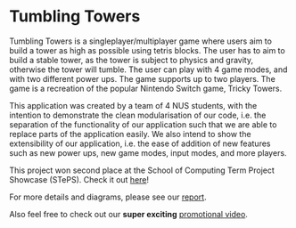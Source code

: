 # Tumbling Towers

Tumbling Towers is a singleplayer/multiplayer game where users aim to build a tower as high as possible using tetris blocks. The user has to aim to build a stable tower, as the tower is subject to physics and gravity, otherwise the tower will tumble. The user can play with 4 game modes, and with two different power ups. The game supports up to two players. The game is a recreation of the popular Nintendo Switch game, Tricky Towers.

This application was created by a team of 4 NUS students, with the intention to demonstrate the clean modularisation of our code, i.e. the separation of the functionality of our application such that we are able to replace parts of the application easily. We also intend to show the extensibility of our application, i.e. the ease of addition of new features such as new power ups, new game modes, input modes, and more players.

This project won second place at the School of Computing Term Project Showcase (STePS). Check it out [here](https://uvents.nus.edu.sg/event/22nd-steps/module/CS3217/project/2)!

For more details and diagrams, please see our [report](./Docs/Sprint_3_Report.pdf).

Also feel free to check out our **super exciting** [promotional video](https://www.youtube.com/watch?v=wqbV6y2JFLE).